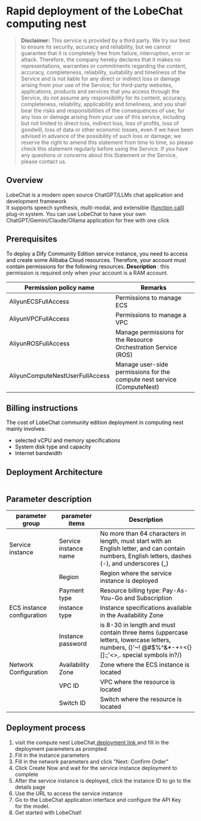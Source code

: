 <h1> Rapid deployment of the LobeChat computing nest </h1>

<blockquote>
    <p><strong> Disclaimer:</strong> This service is provided by a third party. We try our best to ensure its security,
        accuracy and reliability, but we cannot guarantee that it is completely free from failure, interruption, error
        or attack. Therefore, the company hereby declares that it makes no representations, warranties or commitments
        regarding the content, accuracy, completeness, reliability, suitability and timeliness of the Service and is not
        liable for any direct or indirect loss or damage arising from your use of the Service; for third-party websites,
        applications, products and services that you access through the Service, do not assume any responsibility for
        its content, accuracy, completeness, reliability, applicability and timeliness, and you shall bear the risks and
        responsibilities of the consequences of use; for any loss or damage arising from your use of this service,
        including but not limited to direct loss, indirect loss, loss of profits, loss of goodwill, loss of data or
        other economic losses, even if we have been advised in advance of the possibility of such loss or damage; we
        reserve the right to amend this statement from time to time, so please check this statement regularly before
        using the Service. If you have any questions or concerns about this Statement or the Service, please contact us.
    </p>
</blockquote>

<h2> Overview </h2>

<p>LobeChat is a modern open source ChatGPT/LLMs chat application and development framework <br/>
    It supports speech synthesis, multi-modal, and extensible (<a
            href="https://lobehub.com/zh/blog/openai-function-call">function call</a>) plug-in system. You can use
    LobeChat to have your own ChatGPT/Gemini/Claude/Ollama application for free with one click </p>

<h2> Prerequisites </h2>

<p><font style="color:black;"> To deploy a Dify Community Edition service instance, you need to access and
    create some Alibaba Cloud resources. Therefore, your account must contain permissions for the following
    resources. </font><font style="color:black;"> </font><strong><font style="color:black;">
    Description </font></strong><font style="color:rgb(51, 51>: 51);">: this permission is required only when your account is a RAM account. </font></p>

<table>
<thead>
<tr>
    <th><font style="color:black;"> Permission policy name </font></th>
    <th><font style="color:black;"> Remarks </font></th>
    </tr>
    </thead>
    <tbody>
    <tr>
        <td><font style="color:black;">AliyunECSFullAccess</font></td>
        <td><font style="color:black;"> Permissions to manage ECS </font></td>
    </tr>
    <tr>
        <td><font style="color:black;">AliyunVPCFullAccess</font></td>
        <td><font style="color:black;"> Permissions to manage a VPC </font></td>
    </tr>
    <tr>
        <td><font style="color:black;">AliyunROSFullAccess</font></td>
        <td><font style="color:black;"> Manage permissions for the Resource Orchestration Service
            (ROS) </font></td>
    </tr>
    <tr>
        <td><font style="color:black;">AliyunComputeNestUserFullAccess</font></td>
        <td><font style="color:black;"> Manage user-side permissions for the compute nest service
            (ComputeNest) </font></td>
    </tr>
    </tbody>
    </table>

<h2> Billing instructions </h2>

<p><font style="color:black;"> The cost of LobeChat community edition deployment in computing nest mainly
    involves:</font></p>

<ul>
    <li><font style="color:black;"> selected vCPU and memory specifications </font></li>
    <li><font style="color:black;"> System disk type and capacity </font></li>
    <li><font style="color:black;"> Internet bandwidth </font></li>
</ul>

<h2> Deployment Architecture </h2>

<p><img src="./img-en/deploy.png" alt=""/></p>

<h2> Parameter description </h2>

<table>
    <thead>
    <tr>
        <th><font style="color:black;"> parameter group </font></th>
        <th><font style="color:black;"> parameter items </font></th>
        <th><font style="color:black;"> Description </font></th>
    </tr>
    </thead>
    <tbody>
    <tr>
        <td><font style="color:black;"> Service instance </font></td>
        <td><font style="color:black;"> Service instance name </font></td>
        <td><font style="color:black;"> No more than 64 characters in length, must start with an English
            letter, and can contain numbers, English letters, dashes (-), and underscores (_)</font></td>
    </tr>
    <tr>
        <td></td>
        <td><font style="color:black;"> Region </font></td>
        <td><font style="color:black;"> Region where the service instance is deployed </font></td>
    </tr>
    <tr>
        <td></td>
        <td><font style="color:black;"> Payment type </font></td>
        <td><font style="color:black;"> Resource billing type: Pay-As-You-Go and Subscription </font></td>
    </tr>
    <tr>
        <td><font style="color:black;">ECS instance configuration </font></td>
        <td><font style="color:black;"> instance type </font></td>
        <td><font style="color:black;"> Instance specifications available in the Availability Zone </font>
        </td>
    </tr>
    <tr>
        <td></td>
        <td><font style="color:black;"> Instance password </font></td>
        <td><font style="color:black;"> is 8-30 in length and must contain three items (uppercase letters,
            lowercase letters, numbers, ()'~! @#$%^&*-+=<{}[]:;'<>,. special symbols in?/)</font></td>
    </tr>
    <tr>
        <td><font style="color:black;"> Network Configuration </font></td>
        <td><font style="color:black;"> Availability Zone </font></td>
        <td><font style="color:black;"> Zone where the ECS instance is located </font></td>
    </tr>
    <tr>
        <td></td>
        <td><font style="color:black;">VPC ID</font></td>
        <td><font style="color:black;"> VPC where the resource is located </font></td>
    </tr>
    <tr>
        <td></td>
        <td><font style="color:black;"> Switch ID</font></td>
        <td><font style="color:black;"> Switch where the resource is located </font></td>
    </tr>
    </tbody>
</table>

<h2> Deployment process </h2>

<ol>
    <li> visit the compute nest LobeChat<a
            href="https://computenest.console.aliyun.com/service/instance/create/default?type=user&ServiceName=LobeChat%E7%A4%BE%E5%8C%BA%E7%89%88">
        deployment link </a> and fill in the deployment parameters as prompted
    </li>
    <li> Fill in the instance parameters <img src="./img-en/param1.png" alt=""/></li>
    <li> Fill in the network parameters and click "Next: Confirm Order" <img src="./img-en/param2.png" alt=""/></li>
    <li> Click Create Now and wait for the service instance deployment to complete <img src="./img-en/param3.png" alt=""/>
    </li>
    <li> After the service instance is deployed, click the instance ID to go to the details page <img src="./img-en/serviceInstance1.png" alt=""/>
    </li>
    <li> Use the URL to access the service instance <img src="./img-en/serviceInstance2.png" alt=""/></li>
    <li> Go to the LobeChat application interface and configure the API Key<img src="./img-en/lobechat.png" alt=""/></li>
    for the model.
    <li> Get started with LobeChat!</li>
</ol>